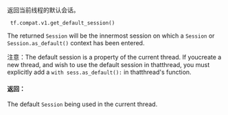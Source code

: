 返回当前线程的默认会话。

```
 tf.compat.v1.get_default_session() 
```

The returned  `Session`  will be the innermost session on which a `Session`  or  `Session.as_default()`  context has been entered.

注意：The default session is a property of the current thread. If youcreate a new thread, and wish to use the default session in thatthread, you must explicitly add a  `with sess.as_default():`  in thatthread's function.

#### 返回：
The default  `Session`  being used in the current thread.

